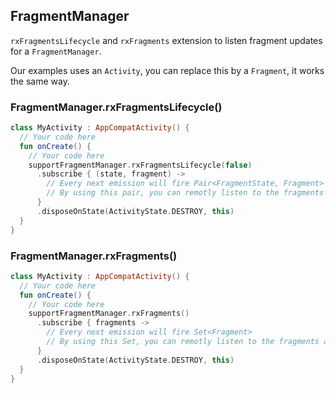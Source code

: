 ## FragmentManager

`rxFragmentsLifecycle` and `rxFragments` extension to listen fragment updates for a `FragmentManager`.

Our examples uses an `Activity`, you can replace this by a `Fragment`, it works the same way.

### FragmentManager.rxFragmentsLifecycle()
```kotlin
class MyActivity : AppCompatActivity() {
  // Your code here
  fun onCreate() {
    // Your code here
    supportFragmentManager.rxFragmentsLifecycle(false)
      .subscribe { (state, fragment) ->
        // Every next emission will fire Pair<FragmentState, Fragment>
        // By using this pair, you can remotly listen to the fragments states events
      }
      .disposeOnState(ActivityState.DESTROY, this)
  }
}
```

### FragmentManager.rxFragments()
```kotlin
class MyActivity : AppCompatActivity() {
  // Your code here
  fun onCreate() {
    // Your code here
    supportFragmentManager.rxFragments()
      .subscribe { fragments ->
        // Every next emission will fire Set<Fragment>
        // By using this Set, you can remotly listen to the fragments adding or removing for the specified supportFragmentManager
      }
      .disposeOnState(ActivityState.DESTROY, this)
  }
}
```
